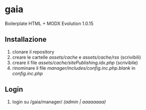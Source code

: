 # gaia
Boilerplate HTML + MODX Evolution 1.0.15

## Installazione
1. clonare il repository
2. creare le cartelle *assets/cache* e *assets/cache/rss* (scrivibili)
3. creare il file *assets/cache/sitePublishing.idx.php* (scrivibile)
4. rinominare il file *manager/includes/config.inc.php.blank* in *config.inc.php*

## Login
1. login su /gaia/manager/ *(admin | aaaaaaaa)*

